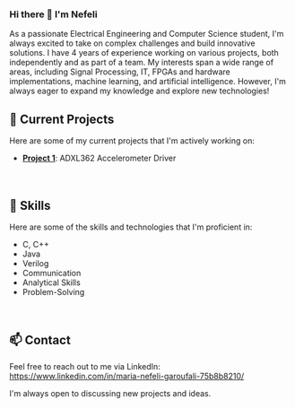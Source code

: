 ### Hi there 👋 I'm Nefeli

As a passionate Electrical Engineering and Computer Science student, I'm always excited to take on complex challenges and build innovative solutions. 
I have 4 years of experience working on various projects, both independently and as part of a team. 
My interests span a wide range of areas, including Signal Processing, IT, FPGAs and hardware implementations, machine learning, and artificial intelligence. 
However, I'm always eager to expand my knowledge and explore new technologies!


## 🔭 Current Projects
Here are some of my current projects that I'm actively working on:
- **<ins>Project 1</ins>**: ADXL362 Accelerometer Driver  
<br/><br/>

## 🌱 Skills
Here are some of the skills and technologies that I'm proficient in:
- C, C++
- Java
- Verilog
- Communication
- Analytical Skills
- Problem-Solving  
<br/><br/>

## 📫 Contact
Feel free to reach out to me via LinkedIn: https://www.linkedin.com/in/maria-nefeli-garoufali-75b8b8210/ 

I'm always open to discussing new projects and ideas.


